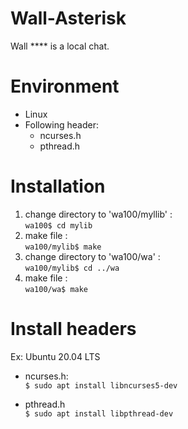 # Wall-Asterisk
Wall **** is a local chat.

# Environment
- Linux
- Following header:
  - ncurses.h
  - pthread.h

# Installation
1. change directory to 'wa100/myllib' :\
    `wa100$ cd mylib`
2. make file :\
    `wa100/mylib$ make`
3. change directory to 'wa100/wa' :\
    `wa100/mylib$ cd ../wa`
4. make file :\
    `wa100/wa$ make`

# Install headers
Ex: Ubuntu 20.04 LTS

- ncurses.h:\
`$ sudo apt install libncurses5-dev`

- pthread.h\
`$ sudo apt install libpthread-dev`
